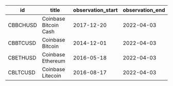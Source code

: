 | id       | title                 | observation_start   | observation_end   |
|----------|-----------------------|---------------------|-------------------|
| CBBCHUSD | Coinbase Bitcoin Cash | 2017-12-20          | 2022-04-03        |
| CBBTCUSD | Coinbase Bitcoin      | 2014-12-01          | 2022-04-03        |
| CBETHUSD | Coinbase Ethereum     | 2016-05-18          | 2022-04-03        |
| CBLTCUSD | Coinbase Litecoin     | 2016-08-17          | 2022-04-03        |